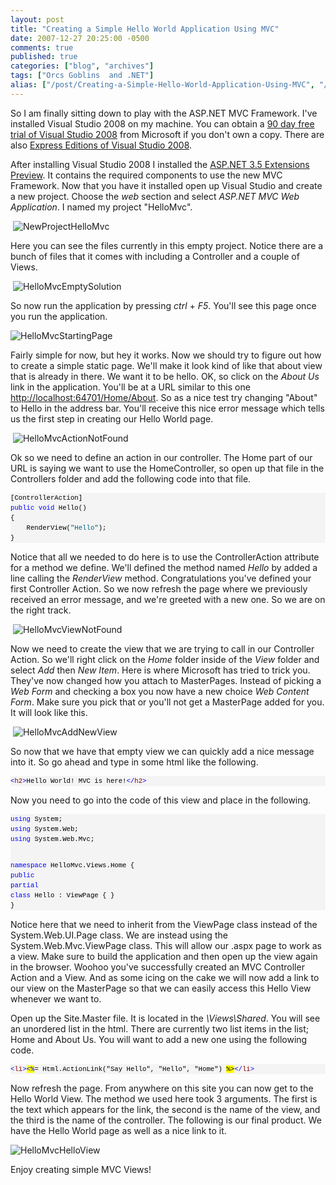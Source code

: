 ```yaml
---
layout: post
title: "Creating a Simple Hello World Application Using MVC"
date: 2007-12-27 20:25:00 -0500
comments: true
published: true
categories: ["blog", "archives"]
tags: ["Orcs Goblins  and .NET"]
alias: ["/post/Creating-a-Simple-Hello-World-Application-Using-MVC", "/post/creating-a-simple-hello-world-application-using-mvc"]
---
```

<!-- more -->

<p>So I am finally sitting down to play with the ASP.NET MVC Framework. I've installed Visual Studio 2008 on my machine. You can obtain a <a href="http://msdn2.microsoft.com/en-us/vstudio/products/aa700831.aspx" target="_blank">90 day free trial of Visual Studio 2008</a> from Microsoft if you don't own a copy. There are also <a href="http://www.microsoft.com/express/" target="_blank">Express Editions of Visual Studio 2008</a>.</p>
<p>After installing Visual Studio 2008 I installed the <a href="http://www.asp.net/downloads/3.5-extensions/" target="_blank">ASP.NET 3.5 Extensions Preview</a>. It contains the required components to use the new MVC Framework. Now that you have it installed open up Visual Studio and create a new project. Choose the <em>web</em> section and select <em>ASP.NET MVC Web Application</em>. I named my project "HelloMvc".</p>
<p>&nbsp;<img src="http://static.flickr.com/2264/2142110166_2130b37b69.jpg" border="0" alt="NewProjectHelloMvc" /></p>
<p>Here you can see the files currently in this empty project. Notice there are a bunch of files that it comes with including a Controller and a couple of Views.</p>
<p>&nbsp;<img src="http://static.flickr.com/2253/2142110198_6733215dab.jpg" border="0" alt="HelloMvcEmptySolution" /></p>
<p>So now run the application by pressing <em>ctrl </em>+<em> F5</em>. You'll see this page once you run the application.</p>
<p><img src="http://static.flickr.com/2309/2141318629_3b2205064e.jpg" border="0" alt="HelloMvcStartingPage" /></p>
<p>Fairly simple for now, but hey it works. Now we should try to figure out how to create a simple static page. We'll make it look kind of like that about view that is already in there. We want it to be hello. OK, so click on the <em>About Us</em> link in the application. You'll be at a URL similar to this one <a title="http://localhost:64701/Home/About" href="http://localhost:64701/Home/About">http://localhost:64701/Home/About</a>. So as a nice test try changing "About" to Hello in the address bar. You'll receive this nice error message which tells us the first step in creating our Hello World page.</p>
<p>&nbsp;<img src="http://static.flickr.com/2313/2141318677_04270c08eb.jpg" border="0" alt="HelloMvcActionNotFound" /></p>
<p>Ok so we need to define an action in our controller. The Home part of our URL is saying we want to use the HomeController, so open up that file in the Controllers folder and add the following code into that file.</p>
<div>
<pre style="font-size: 8pt; margin: 0em; overflow: visible; width: 100%; color: black; line-height: 12pt; font-family: consolas, 'Courier New', courier, monospace; background-color: #f4f4f4; border-style: none; padding: 0px;">[ControllerAction]
<span style="color:#0000ff;">public</span> <span style="color:#0000ff;">void</span> Hello()
{
    RenderView(<span style="color:#006080;">"Hello"</span>);
}</pre>
</div>
<p>Notice that all we needed to do here is to use the ControllerAction attribute for a method we define. We'll defined the method named <em>Hello</em> by added a line calling the <em>RenderView</em> method. Congratulations you've defined your first Controller Action. So we now refresh the page where we previously received an error message, and we're greeted with a new one. So we are on the right track.</p>
<p>&nbsp;<img src="http://static.flickr.com/2263/2141318739_95e20bfc5f.jpg" border="0" alt="HelloMvcViewNotFound" /></p>
<p>Now we need to create the view that we are trying to call in our Controller Action. So we'll right click on the <em>Home</em> folder inside of the <em>View</em> folder and select <em>Add</em> then <em>New Item</em>. Here is where Microsoft has tried to trick you. They've now changed how you attach to MasterPages. Instead of picking a <em>Web Form</em> and checking a box you now have a new choice <em>Web Content Form</em>. Make sure you pick that or you'll not get a MasterPage added for you. It will look like this.</p>
<p>&nbsp;<img src="http://static.flickr.com/2157/2141318777_4306fe9b1f.jpg" border="0" alt="HelloMvcAddNewView" /></p>
<p>So now that we have that empty view we can quickly add a nice message into it. So go ahead and type in some html like the following.</p>
<div>
<pre style="font-size: 8pt; margin: 0em; overflow: visible; width: 100%; color: black; line-height: 12pt; font-family: consolas, 'Courier New', courier, monospace; background-color: #f4f4f4; border-style: none; padding: 0px;"><span style="color:#0000ff;">&lt;</span><span style="color:#800000;">h2</span><span style="color:#0000ff;">&gt;</span>Hello World! MVC is here!<span style="color:#0000ff;">&lt;/</span><span style="color:#800000;">h2</span><span style="color:#0000ff;">&gt;</span></pre>
</div>
<p><a href="http://11011.net/software/vspaste"></a></p>
<p>Now you need to go into the code of this view and place in the following.</p>
<div>
<pre style="font-size: 8pt; margin: 0em; overflow: visible; width: 100%; color: black; line-height: 12pt; font-family: consolas, 'Courier New', courier, monospace; background-color: #f4f4f4; border-style: none; padding: 0px;"><span style="color:#0000ff;">using</span> System;
<span style="color:#0000ff;">using</span> System.Web;
<span style="color:#0000ff;">using</span> System.Web.Mvc;

<span style="color:#0000ff;">namespace</span> HelloMvc.Views.Home
{
    <span style="color:#0000ff;">public</span> <span style="color:#0000ff;">partial</span> <span style="color:#0000ff;">class</span> Hello : ViewPage
    {
    }
}</pre>
</div>
<p>Notice here that we need to inherit from the ViewPage class instead of the System.Web.UI.Page class. We are instead using the System.Web.Mvc.ViewPage class. This will allow our .aspx page to work as a view. Make sure to build the application and then open up the view again in the browser. Woohoo you've successfully created an MVC Controller Action and a View. And as some icing on the cake we will now add a link to our view on the MasterPage so that we can easily access this Hello View whenever we want to.</p>
<p>Open up the Site.Master file. It is located in the <em>\Views\Shared</em>. You will see an unordered list in the html. There are currently two list items in the list; Home and About Us. You will want to add a new one using the following code.</p>
<div>
<pre style="font-size: 8pt; margin: 0em; overflow: visible; width: 100%; color: black; line-height: 12pt; font-family: consolas, 'Courier New', courier, monospace; background-color: #f4f4f4; border-style: none; padding: 0px;"><span style="color:#0000ff;">&lt;</span><span style="color:#800000;">li</span><span style="color:#0000ff;">&gt;<span style="background-color:#ffff00;">&lt;%</span></span>= Html.ActionLink("Say Hello", "Hello", "Home") <span style="background-color:#ffff00;">%&gt;</span><span style="color:#0000ff;">&lt;/</span><span style="color:#800000;">li</span><span style="color:#0000ff;">&gt;</span></pre>
</div>
<p><a href="http://11011.net/software/vspaste"></a>Now refresh the page. From anywhere on this site you can now get to the Hello World View. The method we used here took 3 arguments. The first is the text which appears for the link, the second is the name of the view, and the third is the name of the controller. The following is our final product. We have the Hello World page as well as a nice link to it.</p>
<p><img src="http://static.flickr.com/2326/2141334913_5f926af481.jpg" border="0" alt="HelloMvcHelloView" /></p>
<p>Enjoy creating simple MVC Views!</p>
